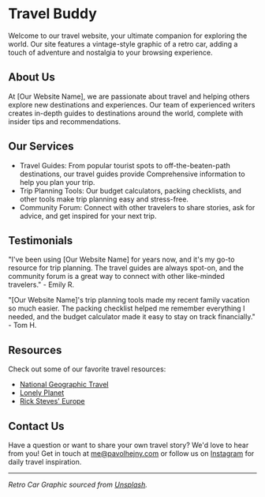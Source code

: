 <!--font:Poppins-->

# Travel Buddy

Welcome to our travel website, your ultimate companion for exploring the world. Our site features a vintage-style graphic of a retro car, adding a touch of adventure and nostalgia to your browsing experience.

## About Us

At [Our Website Name], we are passionate about travel and helping others explore new destinations and experiences. Our team of experienced writers creates in-depth guides to destinations around the world, complete with insider tips and recommendations.

## Our Services

-   Travel Guides: From popular tourist spots to off-the-beaten-path destinations, our travel guides provide Com<wbr>pre<wbr>hen<wbr>sive information to help you plan your trip.
-   Trip Planning Tools: Our budget calculators, packing checklists, and other tools make trip planning easy and stress-free.
-   Community Forum: Connect with other travelers to share stories, ask for advice, and get inspired for your next trip.

## Testimonials

"I've been using [Our Website Name] for years now, and it's my go-to resource for trip planning. The travel guides are always spot-on, and the community forum is a great way to connect with other like-minded travelers." - Emily R.

"[Our Website Name]'s trip planning tools made my recent family vacation so much easier. The packing checklist helped me remember everything I needed, and the budget calculator made it easy to stay on track financially." - Tom H.

## Resources

Check out some of our favorite travel resources:

-   [National Geographic Travel](#)
-   [Lonely Planet](#)
-   [Rick Steves' Europe](#)

## Contact Us

Have a question or want to share your own travel story? We'd love to hear from you! Get in touch at me@pavolhejny.com or follow us on [Instagram](#) for daily travel inspiration.

---

_Retro Car Graphic sourced from [Unsplash](#)._

<!--

Write me content for website with wallpaper which alt text is:

"A vintage-style graphic of a retro car for a car or travel website"

The name/title of the page should not be 1:1 copy of the alt text but rather a real content of the website which is using this wallpaper.

- Use markdown format
- Start with heading
- Heading should be short and concise
- The content should look like a real website
- The website should not be about the wallpaper, wallpaper is just a related background
- Heading should be contain work "wallpaper" or "background"
- Include real sections like references, contact, user stories, etc. use things relevant to the page purpose.
- Feel free to use structure like headings, bullets, numbering, blockquotes, paragraphs, horizontal lines, etc.
- You can use formatting like bold or _italic_
- You can include UTF-8 emojis
- Links should be only #hash anchors (and you can refer to the document itself)
- Do not include images


---


# Vintage Car Wallpaper for the Adventurous Soul

Welcome to our website, where we celebrate the joy of travel and adventure. Our vintage-style graphic of a retro car is the perfect wallpaper for those who love hitting the open road and exploring new destinations.

## About Us

At [Our Website Name], we are passionate about travel and helping others discover new places and experiences. Whether you're a seasoned traveler or just starting out, we provide valuable resources and inspiration to help you plan your next adventure.

## Our Services

- Travel Guides: Our team of experienced writers creates in-depth guides to destinations around the world, complete with insider tips and recommendations.
- Trip Planning Tools: From budget calculators to packing checklists, we offer a variety of tools to help make trip planning easier.
- Community Forum: Connect with other travelers to share stories, ask for advice, and get inspired for your next trip.

## User Stories

"I stumbled upon [Our Website Name] while planning my first solo trip abroad. The travel guides were incredibly helpful and gave me the confidence I needed to take the leap and book my flights." - Sarah M.

"I've been using [Our Website Name]'s trip planning tools for years now, and they never disappoint. The packing checklist has saved me from forgetting important items more times than I can count!" - John D.

## References

Check out some of our favorite travel resources:

- [National Geographic Travel](#)
- [Lonely Planet](#)
- [Rick Steves' Europe](#)

## Contact Us

Have a question or want to share your own travel story? We'd love to hear from you! Get in touch at me@pavolhejny.com or follow us on [Instagram](#) for daily travel inspiration.

---

*Vintage Car Wallpaper sourced from [Unsplash](#).*


---


Heading should not include word "wallpaper". The website should not be about the wallpaper itself, wallpaper is just a related background, rewrite whole content.


---


# Discover the World with Our Travel Website

Welcome to our travel website, where we provide valuable resources and inspiration for travelers of all kinds. Our vintage-style graphic of a retro car adds a touch of nostalgia and adventure to our site.

## About Us

At [Our Website Name], we are passionate about travel and helping others explore new destinations and experiences. Our team of experienced writers creates in-depth guides to destinations around the world, complete with insider tips and recommendations.

## Our Services

- Travel Guides: From popular tourist spots to off-the-beaten-path destinations, our travel guides provide Com<wbr>pre<wbr>hen<wbr>sive information to help you plan your trip.
- Trip Planning Tools: Our budget calculators, packing checklists, and other tools make trip planning easy and stress-free.
- Community Forum: Connect with other travelers to share stories, ask for advice, and get inspired for your next trip.

## User Stories

"I've been using [Our Website Name] for years now, and it's my go-to resource for trip planning. The travel guides are always spot-on, and the community forum is a great way to connect with other like-minded travelers." - Emily R.

"I recently used [Our Website Name]'s trip planning tools for a family vacation, and they were a lifesaver. The packing checklist helped me remember everything I needed, and the budget calculator made it easy to stay on track financially." - Tom H.

## References

Check out some of our favorite travel resources:

- [National Geographic Travel](#)
- [Lonely Planet](#)
- [Rick Steves' Europe](#)

## Contact Us

Have a question or want to share your own travel story? We'd love to hear from you! Get in touch at me@pavolhejny.com or follow us on [Instagram](#) for daily travel inspiration.

---

*Retro Car Graphic sourced from [Unsplash](#).*


---


Heading is too long, rewrite whole content.


---


# Explore the World with Our Travel Site

Welcome to our travel website, where we provide valuable resources and inspiration for travelers of all kinds. Our site features a vintage-style graphic of a retro car, adding a touch of adventure and nostalgia to your browsing experience.

## About Us

At [Our Website Name], we are passionate about travel and helping others explore new destinations and experiences. Our team of experienced writers creates in-depth guides to destinations around the world, complete with insider tips and recommendations.

## Our Services

- Travel Guides: From popular tourist spots to off-the-beaten-path destinations, our travel guides provide Com<wbr>pre<wbr>hen<wbr>sive information to help you plan your trip.
- Trip Planning Tools: Our budget calculators, packing checklists, and other tools make trip planning easy and stress-free.
- Community Forum: Connect with other travelers to share stories, ask for advice, and get inspired for your next trip.

## Testimonials

"I've been using [Our Website Name] for years now, and it's my go-to resource for trip planning. The travel guides are always spot-on, and the community forum is a great way to connect with other like-minded travelers." - Emily R.

"[Our Website Name]'s trip planning tools made my recent family vacation so much easier. The packing checklist helped me remember everything I needed, and the budget calculator made it easy to stay on track financially." - Tom H.

## Resources

Check out some of our favorite travel resources:

- [National Geographic Travel](#)
- [Lonely Planet](#)
- [Rick Steves' Europe](#)

## Contact Us

Have a question or want to share your own travel story? We'd love to hear from you! Get in touch at me@pavolhejny.com or follow us on [Instagram](#) for daily travel inspiration.

---

*Retro Car Graphic sourced from [Unsplash](#).*


---


Heading is too long, rewrite whole content.


---


# Your Ultimate Travel Companion

Welcome to our travel website, your ultimate companion for exploring the world. Our site features a vintage-style graphic of a retro car, adding a touch of adventure and nostalgia to your browsing experience.

## About Us

At [Our Website Name], we are passionate about travel and helping others explore new destinations and experiences. Our team of experienced writers creates in-depth guides to destinations around the world, complete with insider tips and recommendations.

## Our Services

- Travel Guides: From popular tourist spots to off-the-beaten-path destinations, our travel guides provide Com<wbr>pre<wbr>hen<wbr>sive information to help you plan your trip.
- Trip Planning Tools: Our budget calculators, packing checklists, and other tools make trip planning easy and stress-free.
- Community Forum: Connect with other travelers to share stories, ask for advice, and get inspired for your next trip.

## Testimonials

"I've been using [Our Website Name] for years now, and it's my go-to resource for trip planning. The travel guides are always spot-on, and the community forum is a great way to connect with other like-minded travelers." - Emily R.

"[Our Website Name]'s trip planning tools made my recent family vacation so much easier. The packing checklist helped me remember everything I needed, and the budget calculator made it easy to stay on track financially." - Tom H.

## Resources

Check out some of our favorite travel resources:

- [National Geographic Travel](#)
- [Lonely Planet](#)
- [Rick Steves' Europe](#)

## Contact Us

Have a question or want to share your own travel story? We'd love to hear from you! Get in touch at me@pavolhejny.com or follow us on [Instagram](#) for daily travel inspiration.

---

*Retro Car Graphic sourced from [Unsplash](#).*


---


Write me a Google font which is best fitting for the website.

Pick from the list:
- Roboto
- Inter
- Futura
- IBM Plex Sans
- Dancing Script
- Montserrat
- Lato
- Orbitron
- Alegreya
- Barlow Condensed
- Playfair Display
- Great Vibes
- Poppins
- Open Sans
- Exo 2
- Lobster
- Raleway


Write just the font name nothing else.


---


Poppins

-->
